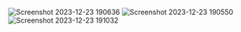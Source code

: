 ![Screenshot 2023-12-23 190636](https://github.com/noorhamdan0/Flower-shop-website/assets/124586788/f217c99f-7b13-49bc-8794-7fa4229d9cc4)
![Screenshot 2023-12-23 190550](https://github.com/noorhamdan0/Flower-shop-website/assets/124586788/3c8e3a03-21f9-41fc-96c2-5b4c95fac94a)
![Screenshot 2023-12-23 191032](https://github.com/noorhamdan0/Flower-shop-website/assets/124586788/61022d3b-2237-4eca-9042-33ad5e3192c4)
